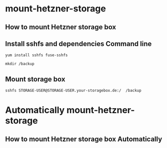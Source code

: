 # mount-hetzner-storage
How to mount Hetzner storage box
---------------------------------------------------------------------------


Install sshfs and dependencies Command line
------------------

    yum install sshfs fuse-sshfs
    
    mkdir /backup

Mount storage box
------------------
    
    sshfs STORAGE-USER@STORAGE-USER.your-storagebox.de:/  /backup
    

# Automatically mount-hetzner-storage
How to mount Hetzner storage box Automatically
---------------------------------------------------------------------------
